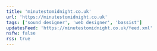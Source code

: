 ```yaml
---
title: 'minutestomidnight.co.uk'
url: 'https://minutestomidnight.co.uk'
tags: ['sound designer', 'web designer', 'bassist']
updatesFeed: 'https://minutestomidnight.co.uk/feed.xml'
nsfw: false
rss: true
---
```

